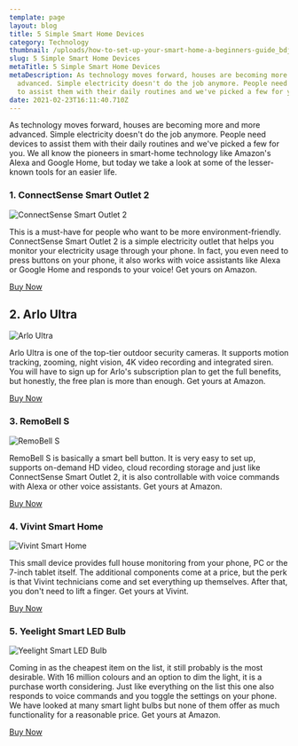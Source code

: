 ```yaml
---
template: page
layout: blog
title: 5 Simple Smart Home Devices
category: Technology
thumbnail: /uploads/how-to-set-up-your-smart-home-a-beginners-guide_bdjs.jpg
slug: 5 Simple Smart Home Devices
metaTitle: 5 Simple Smart Home Devices
metaDescription: As technology moves forward, houses are becoming more and more
  advanced. Simple electricity doesn't do the job anymore. People need devices
  to assist them with their daily routines and we've picked a few for you.
date: 2021-02-23T16:11:40.710Z
---
```

As technology moves forward, houses are becoming more and more advanced. Simple electricity doesn't do the job anymore. People need devices to assist them with their daily routines and we've picked a few for you. We all know the pioneers in smart-home technology like Amazon's Alexa and Google Home, but today we take a look at some of the lesser-known tools for an easier life.

### 1. ConnectSense Smart Outlet 2

![ConnectSense Smart Outlet 2](/uploads/5cb77d9ec2f70b014b3584b3.jpg "ConnectSense Smart Outlet 2")

This is a must-have for people who want to be more environment-friendly. ConnectSense Smart Outlet 2 is a simple electricity outlet that helps you monitor your electricity usage through your phone. In fact, you even need to press buttons on your phone, it also works with voice assistants like Alexa or Google Home and responds to your voice! Get yours on Amazon.

<a href="https://www.amazon.co.uk/s?k=ConnectSense+CS-SO-2+Smart+Outlet%C2%B2+Plug%2C+White&ascsubtag=07hZL2xMtpT5V0aA8LNJmQW&linkCode=g13&tag=pcmagonelink-21" class="buyButton">Buy Now</a>

## 2. Arlo Ultra

![ Arlo Ultra](/uploads/51bnwexyugl._ac_sx355_.jpg " Arlo Ultra")

 Arlo Ultra is one of the top-tier outdoor security cameras. It supports motion tracking, zooming, night vision, 4K video recording and integrated siren. You will have to sign up for Arlo's subscription plan to get the full benefits, but honestly, the free plan is more than enough. Get yours at Amazon.

<a href="https://www.amazon.co.uk/s?k=Arlo+VMS5140-100NAS+Ultra+-+4K+UHD+Wire-Free+Security+1+Camera+System&ascsubtag=00dCRa9Y0vBba0djBfeOWRP&linkCode=g13&tag=pcmagonelink-21" class="buyButton">Buy Now</a>

### 3. RemoBell S

![RemoBell S](/uploads/remobell-s-doorbell.jpg "RemoBell S")

RemoBell S is basically a smart bell button. It is very easy to set up, supports on-demand HD video, cloud recording storage and just like ConnectSense Smart Outlet 2, it is also controllable with voice commands with Alexa or other voice assistants. Get yours at Amazon.

<a href="https://www.amazon.co.uk/s?k=Remo%2B+RemoBell+S+WiFi+Video+Doorbell+Camera+with+HD+Video%2C+Motion+Sensor%2C+2-Way+Talk%2C+and+Alexa+Enabled+%28No+Monthly+Fees%29+%28Free+Cloud+Storage%29&ascsubtag=01cvlaGD02mRbJxuL5YKUGP&linkCode=g13&tag=pcmagonelink-21" class="buyButton">Buy Now</a>

### 4. Vivint Smart Home

![Vivint Smart Home](/uploads/vivint-smart-hub-temperature-gray-wall.jpg "Vivint Smart Home")

This small device provides full house monitoring from your phone, PC or the 7-inch tablet itself. The additional components come at a price, but the perk is that Vivint technicians come and set everything up themselves. After that, you don't need to lift a finger. Get yours at Vivint.

<a href="https://www.vivint.com/affiliates/pcmag?lp_request_id=5ebee950508ef&s5=&exid=165559&s1=&s2=&s3=&s4=&ckm_subid_2=02sDj5Kx0AqcY4mX8SLgfhq" class="buyButton">Buy Now</a>

### 5. Yeelight Smart LED Bulb

![Yeelight Smart LED Bulb](/uploads/51gxthcdwvl._ac_sl1000_.jpg "Yeelight Smart LED Bulb")

Coming in as the cheapest item on the list, it still probably is the most desirable. With 16 million colours and an option to dim the light, it is a purchase worth considering. Just like everything on the list this one also responds to voice commands and you toggle the settings on your phone. We have looked at many smart light bulbs but none of them offer as much functionality for a reasonable price. Get yours at Amazon.

<a href="https://www.amazon.co.uk/s?k=YEELIGHT+Smart+LED+Bulb%2C+Multi+Color+Rgb%2C+Wi-Fi%2C+Dimmable%2C+60W+Equivalent%2C+E26+110V%2C+Smartphone+Controlled%2C+Compatible+with+Alexa%2C+1-Pack&ascsubtag=03CAMI2fSe38ZLxpQ8W0DFf&linkCode=g13&tag=pcmagonelink-21" class="buyButton">Buy Now</a>